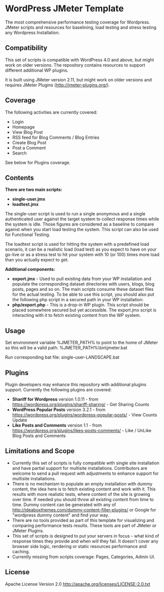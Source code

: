 # WordPress JMeter Template
The most comprehensive performance testing coverage for Wordpress.
JMeter scripts and resources for baselining, load testing and stress testing any Wordpress Installation.

## Compatibility
This set of scripts is compatible with WordPress 4.0 and above, but might work on older versions. The repository contains resources to support different additional WP plugins.

It is built using JMeter version 2.11, but might work on older versions and requires JMeter Plugins (http://jmeter-plugins.org/).

## Coverage
The following activities are currently covered:
* Login
* Homepage
* View Blog Post
* RSS feed for Blog Comments / Blog Entries
* Create Blog Post
* Post a Comment
* Search

See below for Plugins coverage.

## Contents
**There are two main scripts:**

* **single-user.jmx**
* **loadtest.jmx**

The single-user script is used to run a single anonymous and a single authenticated user against the target system to collect response times while the system is idle. Those figures are considered as a baseline to compare against when you start load testing the system.
This script can also be used for Functional Testing.

The loadtest script is used for hitting the system with a predefined load scenario, it can be a realistic load (load test) as you expect to have on your go-live or as a stress test to hit your system with 10 (or 100) times more load than you actually expect to get.

**Additional components:**

* **export.jmx** - Used to pull existing data from your WP installation and populate the corresponding dataset directories with users, blogs, blog posts, pages and so on. The main scripts consume these dataset files for the actual testing. To be able to use this script, you should also put the following php script in a secured path in your WP installation:
* **php/export.php** - This is a drop-in WP plugin. This script should be placed somewhere secured but yet accessible. The export.jmx script is interacting with it to fetch existing content from the WP system.

## Usage
Set environment variable %JMETER_PATH% to point to the home of JMeter so this will be a valid path: %JMETER_PATH%\bin\jmeter.bat 

Run corresponding bat file:
single-user-LANDSCAPE.bat

## Plugins
Plugin developers may enhance this repository with additional plugins support.
Currently the following plugins are covered:

* **Shariff for Wordpress** version 1.0.11 - from https://wordpress.org/plugins/shariff-sharing/ - Get Sharing Counts
* **WordPress Popular Posts** version 3.2.1 - from https://wordpress.org/plugins/wordpress-popular-posts/ - View Counts Update
* **Like Posts and Comments** version 1.1 - from https://wordpress.org/plugins/likes-posts-comments/ - Like / UnLike Blog Posts and Comments

## Limitations and Scope
* Currently this set of scripts is fully compatible with single site installation and have partial support for multisite installations. Contributors are welcome to send a pull request with adjustments to enhance support for multisite installations.
* There is no mechanism to populate an empty installation with dummy content, the idea here is to fetch existing content and work with it. This results with more realistic tests, where content of the site is growing over time. If needed you should throw all existing content from time to time. Dummy content can be generated with any of http://ideaboxthemes.com/dummy-content-filler-plugins/ or Google for "wordpress dummy content" and find your way.
* There are no tools provided as part of this template for visualizing and comparing performance tests results. These tools are part of JMeter or JMeter Plugins.
* This set of scripts is designed to put your servers in focus - what kind of response times they provide and when will they fail. It doesn't cover any browser side logic, rendering or static resources performance and caching.
* Currently missing from scripts coverage: Pages, Categories, Admin UI.

## License
Apache License Version 2.0
http://apache.org/licenses/LICENSE-2.0.txt